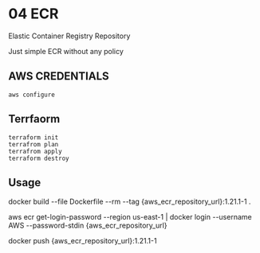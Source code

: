 # 04 ECR

Elastic Container Registry Repository

Just simple ECR without any policy


## AWS CREDENTIALS

```
aws configure
```

## Terrfaorm

```
terraform init
terrafrom plan
terrafrom apply
terraform destroy
```

## Usage

docker build --file Dockerfile --rm --tag {aws_ecr_repository_url}:1.21.1-1 .

aws ecr get-login-password --region us-east-1 | docker login --username AWS --password-stdin {aws_ecr_repository_url}

docker push {aws_ecr_repository_url}:1.21.1-1

